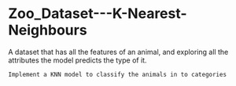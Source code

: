 # Zoo_Dataset---K-Nearest-Neighbours
A dataset that has all the features of an animal, and exploring all the attributes the model predicts the type of it.

    Implement a KNN model to classify the animals in to categories

